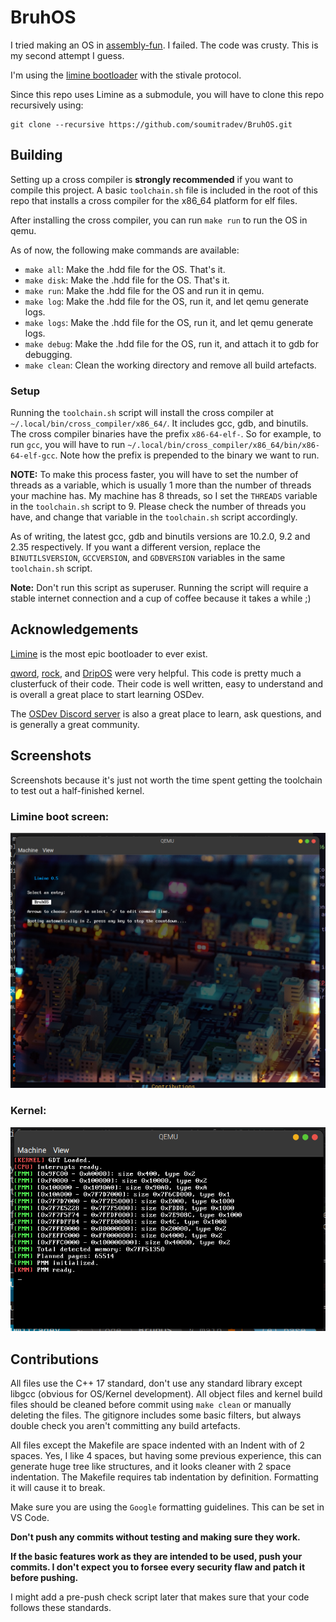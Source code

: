 # BruhOS

I tried making an OS in [assembly-fun](https://github.com/soumitradev/assembly-fun). I failed. The code was crusty. This is my second attempt I guess.

I'm using the [limine bootloader](https://github.com/limine-bootloader/limine) with the stivale protocol.

Since this repo uses Limine as a submodule, you will have to clone this repo recursively using:

```
git clone --recursive https://github.com/soumitradev/BruhOS.git
```

## Building

Setting up a cross compiler is **strongly recommended** if you want to compile this project. A basic `toolchain.sh` file is included in the root of this repo that installs a cross compiler for the x86_64 platform for elf files.

After installing the cross compiler, you can run `make run` to run the OS in qemu.

As of now, the following make commands are available:

- `make all`: Make the .hdd file for the OS. That's it.
- `make disk`: Make the .hdd file for the OS. That's it.
- `make run`: Make the .hdd file for the OS and run it in qemu.
- `make log`: Make the .hdd file for the OS, run it, and let qemu generate logs.
- `make logs`: Make the .hdd file for the OS, run it, and let qemu generate logs.
- `make debug`: Make the .hdd file for the OS, run it, and attach it to gdb for debugging.
- `make clean`: Clean the working directory and remove all build artefacts.

### Setup

Running the `toolchain.sh` script will install the cross compiler at `~/.local/bin/cross_compiler/x86_64/`. It includes gcc, gdb, and binutils. The cross compiler binaries have the prefix `x86-64-elf-`. So for example, to run `gcc`, you will have to run `~/.local/bin/cross_compiler/x86_64/bin/x86-64-elf-gcc`. Note how the prefix is prepended to the binary we want to run.

**NOTE:** To make this process faster, you will have to set the number of threads as a variable, which is usually 1 more than the number of threads your machine has. My machine has 8 threads, so I set the `THREADS` variable in the `toolchain.sh` script to 9. Please check the number of threads you have, and change that variable in the `toolchain.sh` script accordingly.

As of writing, the latest gcc, gdb and binutils versions are 10.2.0, 9.2 and 2.35 respectively. If you want a different version, replace the `BINUTILSVERSION`, `GCCVERSION`, and `GDBVERSION` variables in the same `toolchain.sh` script.

**Note:** Don't run this script as superuser. Running the script will require a stable internet connection and a cup of coffee because it takes a while ;)

## Acknowledgements

[Limine](https://github.com/limine-bootloader/limine) is the most epic bootloader to ever exist.

[qword](https://github.com/qword-os/qword), [rock](https://github.com/ethan4984/rock), and [DripOS](https://github.com/Menotdan/DripOS) were very helpful. This code is pretty much a clusterfuck of their code. Their code is well written, easy to understand and is overall a great place to start learning OSDev.

The [OSDev Discord server](https://discord.gg/RnCtsqD) is also a great place to learn, ask questions, and is generally a great community.

## Screenshots

Screenshots because it's just not worth the time spent getting the toolchain to test out a half-finished kernel.

### Limine boot screen:

![](./boot.png)


### Kernel:

![](./kernel.png)

## Contributions

All files use the C++ 17 standard, don't use any standard library except libgcc (obvious for OS/Kernel development). All object files and kernel build files should be cleaned before commit using `make clean` or manually deleting the files. The gitignore includes some basic filters, but always double check you aren't committing any build artefacts.

All files except the Makefile are space indented with an Indent with of 2 spaces. Yes, I like 4 spaces, but having some previous experience, this can generate huge tree like structures, and it looks cleaner with 2 space indentation. The Makefile requires tab indentation by definition. Formatting it will cause it to break.

Make sure you are using the `Google` formatting guidelines. This can be set in VS Code.

**Don't push any commits without testing and making sure they work.**

**If the basic features work as they are intended to be used, push your commits. I don't expect you to forsee every security flaw and patch it before pushing.**

I might add a pre-push check script later that makes sure that your code follows these standards.
